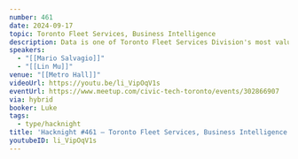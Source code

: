 ```yaml
---
number: 461
date: 2024-09-17
topic: Toronto Fleet Services, Business Intelligence
description: Data is one of Toronto Fleet Services Division's most valuable assets. Through their operations dashboards and scorecards, the division harnesses trends and insights, demonstrating the impact of incorporating business intelligence (BI) into their ongoing organizational strategy. This approach highlights the growing role data plays in driving informed decisions and optimizing fleet operations.
speakers:
  - "[[Mario Salvagio]]"
  - "[[Lin Mu]]"
venue: "[[Metro Hall]]"
videoUrl: https://youtu.be/li_VipOqV1s
eventUrl: https://www.meetup.com/civic-tech-toronto/events/302866907
via: hybrid
booker: Luke
tags:
  - type/hacknight
title: 'Hacknight #461 – Toronto Fleet Services, Business Intelligence'
youtubeID: li_VipOqV1s
---
```

